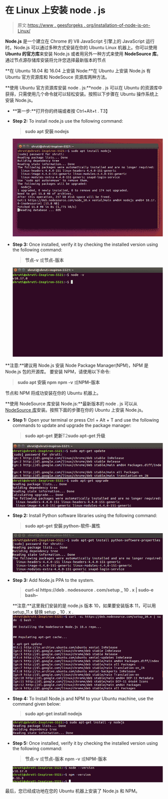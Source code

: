 # 在 Linux 上安装 node . js

> 原文:[https://www . geesforgeks . org/installation-of-node-js-on-Linux/](https://www.geeksforgeeks.org/installation-of-node-js-on-linux/)

**Node.js** 是一个建立在 Chrome 的 V8 JavaScript 引擎上的 JavaScript 运行时。Node.js 可以通过多种方式安装在你的 Ubuntu Linux 机器上。你可以使用 **Ubuntu 的官方库**来安装 Node.js 或者用另外一种方式来使用 **NodeSource 库**。通过节点源存储库安装将允许您选择最新版本的节点

**在 Ubuntu 18.04 和 16.04 上安装 Node:**在 Ubuntu 上安装 Node.js 有 Ubuntu 官方资源库和 NodeSouce 资源库两种方法。

**使用 Ubuntu 官方资源库安装 node . js:**node . js 可以在 Ubuntu 的资源库中获得，只需使用几个命令就可以轻松安装。按照以下步骤在 Ubuntu 操作系统上安装 Node.js。

*   **第一步:**打开你的终端或者按 Ctrl+Alt+t .
    T3】
*   **Step 2:** To install node.js use the following command:

    > **sudo apt 安装 nodejs**

    ![install](img/da0f8cfcec8f95ab9ff7f5dd0b333f0e.png)

*   **Step 3:** Once installed, verify it by checking the installed version using the following command:

    > **节点-v** 或**节点-版本**

    ![version](img/8d77371689cb2bf3779a2e74d80a62a9.png)

**注意:**建议用 Node.js 安装 Node Package Manager(NPM)，NPM 是 Node.js 包的开源库。
要安装 NPM，请使用以下命令:

> **sudo apt 安装 npm**
> **npm -v** 或**NPM–版本**

节点和 NPM 将成功安装在你的 Ubuntu 机器上。

**使用 NodeSource 库安装 Node.js:**最新版本的 node . js 可以从 [NodeSource 库](https://github.com/nodesource/distributions)安装。按照下面的步骤在你的 Ubuntu 上安装 Node.js。

*   **Step 1:** Open your terminal or press Ctrl + Alt + T and use the following commands to update and upgrade the package manager:

    > **sudo apt-get 更新**T2**sudo apt-get 升级**

    ![](img/2b02d5adc3e5ac09c14d0e38a1d07162.png)
    ![](img/48677bbb5dc623ea133ef1c25995db15.png)

*   **Step 2:** Install Python software libraries using the following command:

    > **sudo apt-get 安装 python-软件-属性**

    ![](img/62bef20b413b8c4625d693bc6e38e0ee.png)

*   **Step 3:** Add Node.js PPA to the system.

    > **curl-sl https://deb . nodesource . com/setup _ 10 . x | sudo-e bash–**

    **注意:**这里我们安装的是 node.js 版本 10，如果要安装版本 11，可以用 setup_11.x 替换 setup _ 10 . x .
    ![](img/d162f96d07a580c6be3c7931ab615e49.png)

*   **Step 4:** To Install Node.js and NPM to your Ubuntu machine, use the command given below:

    > **sudo apt-get install nodejs**

    ![](img/38beeb3631f6c24021674042437d2535.png)

*   **Step 5:** Once installed, verify it by checking the installed version using the following command:

    > **节点-v** 或**节点-版本**
    > **npm -v** 或**NPM-版本**

    ![](img/0e74d0dd9d55cbc25010dcb736c74912.png)

最后，您已经成功地在您的 Ubuntu 机器上安装了 Node.js 和 NPM。